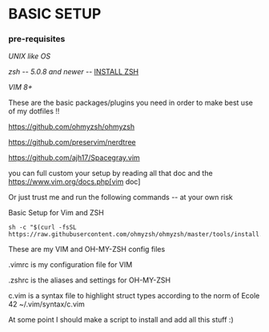 # BASIC SETUP

### pre-requisites

*UNIX like OS*

*zsh -- 5.0.8 and newer --* [INSTALL ZSH](https://github.com/ohmyzsh/ohmyzsh/wiki/Installing-ZSH)

*VIM 8+*

These are the basic packages/plugins you need in order to make best use of my dotfiles !!

https://github.com/ohmyzsh/ohmyzsh  

https://github.com/preservim/nerdtree

https://github.com/ajh17/Spacegray.vim

you can full custom your setup by reading all that doc and the https://www.vim.org/docs.php[vim doc]

Or just trust me and run the following commands  -- at your own risk 

Basic Setup for Vim and ZSH
```
sh -c "$(curl -fsSL https://raw.githubusercontent.com/ohmyzsh/ohmyzsh/master/tools/install.sh)"
```

These are my VIM and OH-MY-ZSH config files 

.vimrc is my configuration file for VIM

.zshrc is the aliases and settings for OH-MY-ZSH

c.vim is a syntax file to highlight struct types according to the norm of Ecole 42
~/.vim/syntax/c.vim

At some point I should make a script to install and add all this stuff :)
